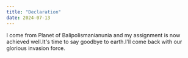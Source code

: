 ```yaml
---
title: "Declaration"
date: 2024-07-13
---
```


I come from Planet of Balipolismanianunia and my assignment is now achieved well.It's time to say goodbye to earth.I'll come back with our glorious invasion force.
